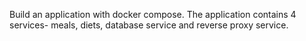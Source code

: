 Build an application with docker compose.
The application contains 4 services- meals, diets, database service and reverse proxy service.
